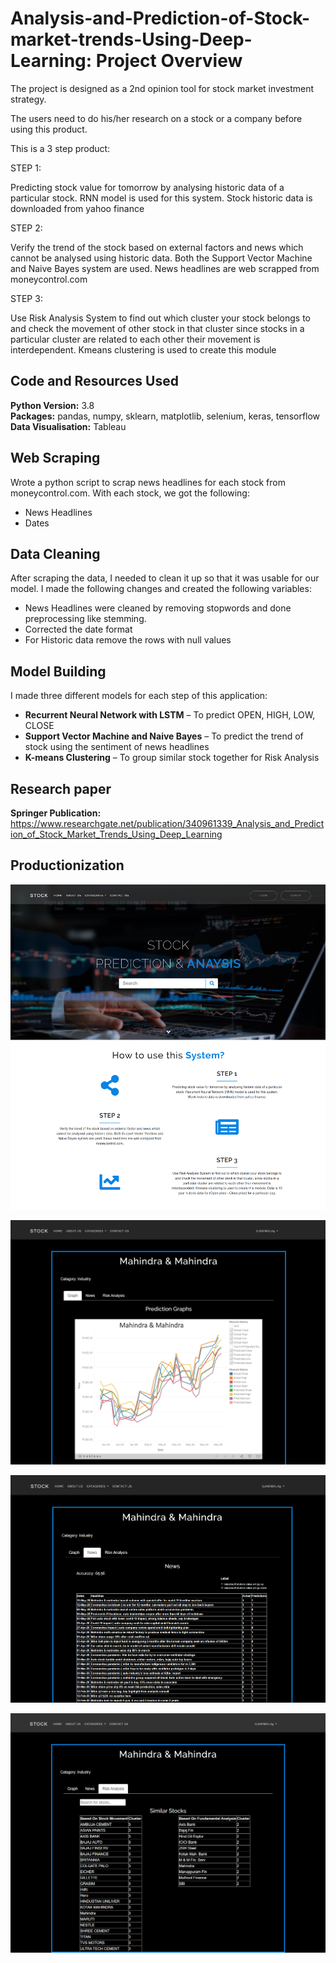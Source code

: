# Analysis-and-Prediction-of-Stock-market-trends-Using-Deep-Learning: Project Overview 

The project is designed as a 2nd opinion tool for stock market investment strategy.

The users need to do his/her research on a stock or a company before using this product.

This is a 3 step product:

STEP 1:

Predicting stock value for tomorrow by analysing historic data of a particular stock. RNN model is used for this system.
Stock historic data is downloaded from yahoo finance

STEP 2:

Verify the trend of the stock based on external factors and news which cannot be analysed using historic data. Both the Support Vector Machine and Naive Bayes system are used.
News headlines are web scrapped from moneycontrol.com

STEP 3:

Use Risk Analysis System to find out which cluster your stock belongs to and check the movement of other stock in that cluster since stocks in a particular cluster are related to each other their movement is interdependent. 
Kmeans clustering is used to create this module 

## Code and Resources Used 
**Python Version:** 3.8  
**Packages:** pandas, numpy, sklearn, matplotlib, selenium, keras, tensorflow
**Data Visualisation:** Tableau

## Web Scraping
Wrote a python script to scrap news headlines for each stock from moneycontrol.com. With each stock, we got the following:
*	News Headlines
*	Dates

## Data Cleaning
After scraping the data, I needed to clean it up so that it was usable for our model. I made the following changes and created the following variables:

*	News Headlines were cleaned by removing stopwords and done preprocessing like stemming.
*	Corrected the date format 
*	For Historic data remove the rows with null values

## Model Building 

I made three different models for each step of this application:
*	**Recurrent Neural Network with LSTM** – To predict OPEN, HIGH, LOW, CLOSE
*	**Support Vector Machine and Naive Bayes** – To predict the trend of stock using the sentiment of news headlines
*	**K-means Clustering** – To group similar stock together for Risk Analysis

## Research paper

**Springer Publication:** https://www.researchgate.net/publication/340961339_Analysis_and_Prediction_of_Stock_Market_Trends_Using_Deep_Learning

## Productionization 

![alt text](https://github.com/gjariwala9/Analysis-and-Prediction-of-Stock-market-trends-Using-Deep-Learning/blob/master/README_IMG/index.png "Home Page")

![alt text](https://github.com/gjariwala9/Analysis-and-Prediction-of-Stock-market-trends-Using-Deep-Learning/blob/master/README_IMG/historic.png "Stock Price Prediction")

![alt text](https://github.com/gjariwala9/Analysis-and-Prediction-of-Stock-market-trends-Using-Deep-Learning/blob/master/README_IMG/news.png "News Sentiment Prediction")

![alt text](https://github.com/gjariwala9/Analysis-and-Prediction-of-Stock-market-trends-Using-Deep-Learning/blob/master/README_IMG/risk_analysis.png "Risk Analysis")
